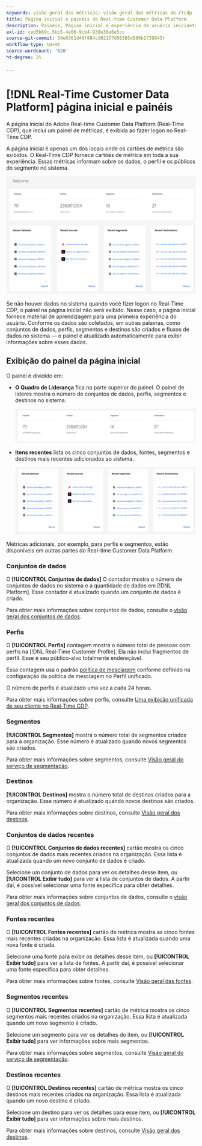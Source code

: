 ```yaml
---
keywords: visão geral das métricas; visão geral das métricas do rtcdp
title: Página inicial e painéis do Real-time Customer Data Platform
description: Painéis, Página inicial e experiência de usuário iniciante da Adobe Experience Platform
exl-id: ced5b69c-5bb5-4e06-9cb4-938e36e6e5cc
source-git-commit: 34e0381d40f884cd92157d08385d889b1739845f
workflow-type: tm+mt
source-wordcount: '620'
ht-degree: 2%

---
```


# [!DNL Real-Time Customer Data Platform] página inicial e painéis

A página inicial do Adobe Real-time Customer Data Platform (Real-Time CDP), que inclui um painel de métricas, é exibida ao fazer logon no Real-Time CDP.

A página inicial é apenas um dos locais onde os cartões de métrica são exibidos. O Real-Time CDP fornece cartões de métrica em toda a sua experiência. Essas métricas informam sobre os dados, o perfil e os públicos do segmento no sistema.

![imagem](assets/home.png)

Se não houver dados no sistema quando você fizer logon no Real-Time CDP, o painel na página inicial não será exibido. Nesse caso, a página inicial fornece material de aprendizagem para uma primeira experiência do usuário. Conforme os dados são coletados, em outras palavras, como <!--sources-->conjuntos de dados, perfis, segmentos e destinos são criados e fluxos de dados no sistema — o painel é atualizado automaticamente para exibir informações sobre esses dados<!-- in metric cards-->.

## Exibição do painel da página inicial

<!--The dashboard shows information in several areas. Each category of information displays for the time range shown beneath the data.-->

O painel é dividido em<!-- two areas.-->:

* **O Quadro de Liderança** fica na parte superior do painel. O painel de líderes mostra o número de conjuntos de dados, perfis, segmentos e destinos no sistema.

   ![imagem](assets/leaderboard.png)

<!-- * **Metric cards** display beneath the leaderboard. Metric cards show additional information, such as percentages or trends. Metric cards appear as data is collected.
    ![image](assets/home-metrics.jpg)
Some information is shown in different ways on both the leaderboard and metric cards. -->
* **Itens recentes** lista os cinco conjuntos de dados, fontes, segmentos e destinos mais recentes adicionados ao sistema.

   ![imagem](assets/recent.png)

Métricas adicionais, por exemplo, para perfis e segmentos, estão disponíveis em outras partes do Real-time Customer Data Platform.

### Conjuntos de dados

O **[!UICONTROL Conjuntos de dados]** O contador mostra o número de conjuntos de dados no sistema e a quantidade de dados em [!DNL Platform]. Esse contador é atualizado quando um conjunto de dados é criado.

Para obter mais informações sobre conjuntos de dados, consulte o [visão geral dos conjuntos de dados](../catalog/datasets/overview.md).

### Perfis

O **[!UICONTROL Perfis]** contagem mostra o número total de pessoas com perfis na [!DNL Real-Time Customer Profile]. Ela não inclui fragmentos de perfil. Esse é seu público-alvo totalmente endereçável.

Essa contagem usa o padrão [política de mesclagem](profile/merge-policies.md) conforme definido na configuração da política de mesclagem no Perfil unificado.

O número de perfis é atualizado uma vez a cada 24 horas.

Para obter mais informações sobre perfis, consulte [Uma exibição unificada de seu cliente no Real-Time CDP](profile/profile-overview.md).

### Segmentos

**[!UICONTROL Segmentos]** mostra o número total de segmentos criados para a organização. Esse número é atualizado quando novos segmentos são criados.

Para obter mais informações sobre segmentos, consulte [Visão geral do serviço de segmentação](segmentation/segmentation-overview.md).

### Destinos

**[!UICONTROL Destinos]** mostra o número total de destinos criados para a organização. Esse número é atualizado quando novos destinos são criados.

Para obter mais informações sobre destinos, consulte [Visão geral dos destinos](destinations/overview.md).

<!-- ### Successful profile records

In the leaderboard **[!UICONTROL Successful profile records]** shows the total number of records that have been successfully processed into the profile.

There is also a metric card that shows the percentage of successful records. Select **[!UICONTROL View datasets]** to see more details about the profile records. Hover over the colored area of the graph to see additional details:

![image](assets/home-profilerecords-details.PNG)

The number of successful profile records is updated hourly. 

For more information about profiles, see [A unified view of your customer in Real-Time CDP](profile/profile-overview.md).

### Total profile records

The **[!UICONTROL Total profile records]** metric card shows the total number of data records enabled to feed into the profiles, and the percentage that are successful, updated once per day. This does not include all data in the data lake, because some data might not be enabled to feed into the profiles.

 Hover over the colored area of the graph to see additional details about the successful profiles:

![image](assets/home-profile-details.PNG)

Select **[!UICONTROL View profiles]** to see more details about the profile records.

For more information about profiles, see [A unified view of your customer in Real-Time CDP](profile/profile-overview.md).

For more information about viewing a specific profile, see [Profile viewer](profile/profile-viewer.md).

### Failed profile records

In the leaderboard, **[!UICONTROL Failed profile records]** counts the number of records that failed to process into the profile.

The **[!UICONTROL Failed profile records]** metric card shows this count, and includes a graphical representation that helps you see how failures have trended during the time shown below the graphic. This chart is updated hourly. Select **[!UICONTROL View datasets]** to see more details about the profile records.

The number of failed profile records is updated hourly. -->

### Conjuntos de dados recentes

O **[!UICONTROL Conjuntos de dados recentes]** cartão mostra os cinco conjuntos de dados mais recentes criados na organização. Essa lista é atualizada quando um novo conjunto de dados é criado.

Selecione um conjunto de dados para ver os detalhes desse item, ou **[!UICONTROL Exibir tudo]** para ver a lista de conjuntos de dados. A partir daí, é possível selecionar uma fonte específica para obter detalhes.

Para obter mais informações sobre conjuntos de dados, consulte o [visão geral dos conjuntos de dados](../catalog/datasets/overview.md).

### Fontes recentes

O **[!UICONTROL Fontes recentes]** cartão de métrica mostra as cinco fontes mais recentes criadas na organização. Essa lista é atualizada quando uma nova fonte é criada.

Selecione uma fonte para exibir os detalhes desse item, ou **[!UICONTROL Exibir tudo]** para ver a lista de fontes. A partir daí, é possível selecionar uma fonte específica para obter detalhes.

Para obter mais informações sobre fontes, consulte [Visão geral das fontes](sources/sources-overview.md).

### Segmentos recentes

O **[!UICONTROL Segmentos recentes]** cartão de métrica mostra os cinco segmentos mais recentes criados na organização. Essa lista é atualizada quando um novo segmento é criado.

Selecione um segmento para ver os detalhes do item, ou **[!UICONTROL Exibir tudo]** para ver informações sobre mais segmentos.

Para obter mais informações sobre segmentos, consulte [Visão geral do serviço de segmentação](segmentation/segmentation-overview.md).

### Destinos recentes

O **[!UICONTROL Destinos recentes]** cartão de métrica mostra os cinco destinos mais recentes criados na organização. Essa lista é atualizada quando um novo destino é criado.

Selecione um destino para ver os detalhes para esse item, ou **[!UICONTROL Exibir tudo]** para ver informações sobre mais destinos.

Para obter mais informações sobre destinos, consulte [Visão geral dos destinos](destinations/overview.md).
